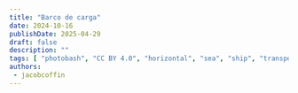 ```yaml
---
title: "Barco de carga"
date: 2024-10-16
publishDate: 2025-04-29
draft: false
description: ""
tags: [ "photobash", "CC BY 4.0", "horizontal", "sea", "ship", "transport" ]
authors:
 - jacobcoffin
---
```

